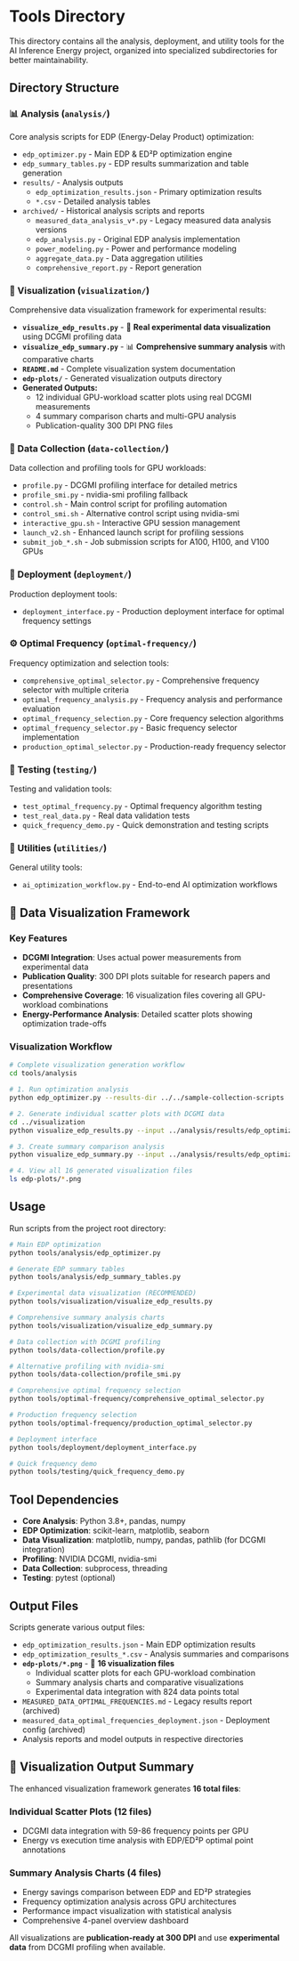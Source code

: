 # Tools Directory

This directory contains all the analysis, deployment, and utility tools for the AI Inference Energy project, organized into specialized subdirectories for better maintainability.

## Directory Structure

### 📊 Analysis (`analysis/`)
Core analysis scripts for EDP (Energy-Delay Product) optimization:
- `edp_optimizer.py` - Main EDP & ED²P optimization engine
- `edp_summary_tables.py` - EDP results summarization and table generation
- `results/` - Analysis outputs
  - `edp_optimization_results.json` - Primary optimization results
  - `*.csv` - Detailed analysis tables
- `archived/` - Historical analysis scripts and reports
  - `measured_data_analysis_v*.py` - Legacy measured data analysis versions
  - `edp_analysis.py` - Original EDP analysis implementation
  - `power_modeling.py` - Power and performance modeling
  - `aggregate_data.py` - Data aggregation utilities
  - `comprehensive_report.py` - Report generation

### 🎨 Visualization (`visualization/`)
Comprehensive data visualization framework for experimental results:
- **`visualize_edp_results.py`** - 🎨 **Real experimental data visualization** using DCGMI profiling data
- **`visualize_edp_summary.py`** - 📊 **Comprehensive summary analysis** with comparative charts
- **`README.md`** - Complete visualization system documentation
- **`edp-plots/`** - Generated visualization outputs directory
- **Generated Outputs:**
  - 12 individual GPU-workload scatter plots using real DCGMI measurements
  - 4 summary comparison charts and multi-GPU analysis
  - Publication-quality 300 DPI PNG files

### 📡 Data Collection (`data-collection/`)
Data collection and profiling tools for GPU workloads:
- `profile.py` - DCGMI profiling interface for detailed metrics
- `profile_smi.py` - nvidia-smi profiling fallback
- `control.sh` - Main control script for profiling automation
- `control_smi.sh` - Alternative control script using nvidia-smi
- `interactive_gpu.sh` - Interactive GPU session management
- `launch_v2.sh` - Enhanced launch script for profiling sessions
- `submit_job_*.sh` - Job submission scripts for A100, H100, and V100 GPUs

### 🚀 Deployment (`deployment/`)
Production deployment tools:
- `deployment_interface.py` - Production deployment interface for optimal frequency settings

### ⚙️ Optimal Frequency (`optimal-frequency/`)
Frequency optimization and selection tools:
- `comprehensive_optimal_selector.py` - Comprehensive frequency selector with multiple criteria
- `optimal_frequency_analysis.py` - Frequency analysis and performance evaluation
- `optimal_frequency_selection.py` - Core frequency selection algorithms
- `optimal_frequency_selector.py` - Basic frequency selector implementation
- `production_optimal_selector.py` - Production-ready frequency selector

### 🧪 Testing (`testing/`)
Testing and validation tools:
- `test_optimal_frequency.py` - Optimal frequency algorithm testing
- `test_real_data.py` - Real data validation tests
- `quick_frequency_demo.py` - Quick demonstration and testing scripts

### 🔧 Utilities (`utilities/`)
General utility tools:
- `ai_optimization_workflow.py` - End-to-end AI optimization workflows

## 🎨 Data Visualization Framework

### Key Features
- **DCGMI Integration**: Uses actual power measurements from experimental data
- **Publication Quality**: 300 DPI plots suitable for research papers and presentations
- **Comprehensive Coverage**: 16 visualization files covering all GPU-workload combinations
- **Energy-Performance Analysis**: Detailed scatter plots showing optimization trade-offs

### Visualization Workflow
```bash
# Complete visualization generation workflow
cd tools/analysis

# 1. Run optimization analysis
python edp_optimizer.py --results-dir ../../sample-collection-scripts

# 2. Generate individual scatter plots with DCGMI data
cd ../visualization
python visualize_edp_results.py --input ../analysis/results/edp_optimization_results.json --output-dir edp-plots

# 3. Create summary comparison analysis
python visualize_edp_summary.py --input ../analysis/results/edp_optimization_results.json --output-dir edp-plots

# 4. View all 16 generated visualization files
ls edp-plots/*.png
```

## Usage

Run scripts from the project root directory:

```bash
# Main EDP optimization
python tools/analysis/edp_optimizer.py

# Generate EDP summary tables
python tools/analysis/edp_summary_tables.py

# Experimental data visualization (RECOMMENDED)
python tools/visualization/visualize_edp_results.py

# Comprehensive summary analysis charts
python tools/visualization/visualize_edp_summary.py

# Data collection with DCGMI profiling
python tools/data-collection/profile.py

# Alternative profiling with nvidia-smi
python tools/data-collection/profile_smi.py

# Comprehensive optimal frequency selection
python tools/optimal-frequency/comprehensive_optimal_selector.py

# Production frequency selection
python tools/optimal-frequency/production_optimal_selector.py

# Deployment interface
python tools/deployment/deployment_interface.py

# Quick frequency demo
python tools/testing/quick_frequency_demo.py
```

## Tool Dependencies

- **Core Analysis**: Python 3.8+, pandas, numpy
- **EDP Optimization**: scikit-learn, matplotlib, seaborn
- **Data Visualization**: matplotlib, numpy, pandas, pathlib (for DCGMI integration)
- **Profiling**: NVIDIA DCGMI, nvidia-smi
- **Data Collection**: subprocess, threading
- **Testing**: pytest (optional)

## Output Files

Scripts generate various output files:
- `edp_optimization_results.json` - Main EDP optimization results
- `edp_optimization_results_*.csv` - Analysis summaries and comparisons
- **`edp-plots/*.png`** - 🎨 **16 visualization files**
  - Individual scatter plots for each GPU-workload combination
  - Summary analysis charts and comparative visualizations
  - Experimental data integration with 824 data points total
- `MEASURED_DATA_OPTIMAL_FREQUENCIES.md` - Legacy results report (archived)
- `measured_data_optimal_frequencies_deployment.json` - Deployment config (archived)
- Analysis reports and model outputs in respective directories

## 🎯 Visualization Output Summary

The enhanced visualization framework generates **16 total files**:

### Individual Scatter Plots (12 files)
- DCGMI data integration with 59-86 frequency points per GPU
- Energy vs execution time analysis with EDP/ED²P optimal point annotations

### Summary Analysis Charts (4 files)
- Energy savings comparison between EDP and ED²P strategies
- Frequency optimization analysis across GPU architectures
- Performance impact visualization with statistical analysis
- Comprehensive 4-panel overview dashboard

All visualizations are **publication-ready at 300 DPI** and use **experimental data** from DCGMI profiling when available.
